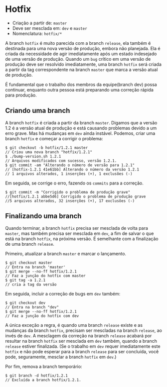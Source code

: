 # Hotfix

- Criação a partir de: `master`
- Deve ser mesclada em: `dev` e `master`
- Nomenclatura: `hotfix/*` 

A branch `hotfix` é muito parecida com a branch `release`, ela também é destinada para uma nova versão de produção, embora não planejada. Ela é criada da necessidade de agir imediatamente após um estado indesejado de uma versão de produção. Quando um `bug` crítico em uma versão de produção deve ser resolvido imediatamente, uma branch `hotfix` será criada a partir da tag correspondente na branch `master` que marca a versão atual de produção.

É fundamental que o trabalho dos membros da equipe(branch dev) possa continuar, enquanto outra pessoa está preparando uma correção rápida para produção.

## Criando uma branch

A branch `hotfix` é criada a partir da branch `master`. Digamos que a versão 1.2 é a versão atual de produção e está causando problemas devido a um erro grave. Mas há mudanças em `dev` ainda instável. Podemos, criar uma branch `hotfix` e começar a corrigir o problema: 

```
$ git checkout -b hotfix/1.2.1 master
// Criou uma nova branch "hotfix/1.2.1"
$ ./bump-version.sh 1.2.1
// Arquivos modificados com sucesso, versão 1.2.1.
$ git commit -am "Alterando o número de versão para 1.2.1"
// [hotfix-1.2.1 41e61bb] Alterando o número da versão 1.2.1
// 1 arquivos alterados, 1 inserções (+), 1 exclusões (-)
```

Em seguida, se corrige o erro, fazendo os `commits` para a correção. 

```
$ git commit -m "Corrigido o problema de produção grave"
//[hotfix/1.2.1 abbe5d6] Corrigido o problema de produção grave
//5 arquivos alterados, 32 inserções (+), 17 exclusões (-)
```

## Finalizando uma branch

Quando terminar, a branch `hotfix` precisa ser mesclada de volta para `master`, mas também precisa ser mesclada em `dev`, a fim de salvar o que está na branch `hotfix`, na próxima versão. É semelhante com a finalização de uma branch `release`.

Primeiro, atualizar a branch `master` e marcar o lançamento. 

```
$ git checkout master
// Entra na branch 'master'
$ git merge --no-ff hotfix/1.2.1
// Faz a junção do hotfix com master
$ git tag -a 1.2.1
// cria a tag da versão
```

Em seguida, incluir a correção de bugs em `dev` também: 

```
$ git checkout dev
// Entra na branch "dev"
$ git merge --no-ff hotfix/1.2.1
// Faz a junção do hotfix com dev
```

A única exceção a regra, é quando uma branch `release` existe e as mudanças da branch `hotfix`, precisam ser mescladas na branch `release`, ao invés de `dev`. A mesclagem da correção na branch `release` acabará por resultar na branch `hotfix` ser mesclada em `dev` também, quando a branch `release` estiver finalizada. (Se o trabalho em `dev` requer imediatamente este `hotfix` e não pode esperar para a branch `release` para ser concluída, você pode, seguramente, mesclar a branch `hotfix` em `dev`.)

Por fim, remova a branch temporário: 

```
$ git branch -d hotfix/1.2.1
// Excluída a branch hotfix/1.2.1.
```